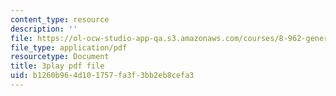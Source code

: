 ```yaml
---
content_type: resource
description: ''
file: https://ol-ocw-studio-app-qa.s3.amazonaws.com/courses/8-962-general-relativity-spring-2020/b1260b964d101757fa3f3bb2eb8cefa3_JNWXzIFcf3g.pdf
file_type: application/pdf
resourcetype: Document
title: 3play pdf file
uid: b1260b96-4d10-1757-fa3f-3bb2eb8cefa3
---
```

